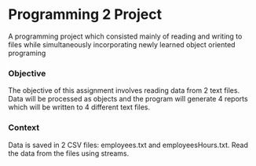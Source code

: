# Programming 2 Project
A programming project which consisted mainly of reading and writing to files while simultaneously incorporating newly learned object oriented programing

### Objective
The objective of this assignment involves reading data from 2 text files. Data will be processed as objects and the program will generate 4 reports which will be written to 4 different text files.

### Context
Data is saved in 2 CSV files: employees.txt and employeesHours.txt. Read the data from the files using streams.
